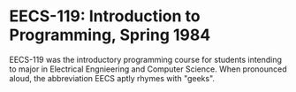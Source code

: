 # EECS-119: Introduction to Programming, Spring 1984

EECS-119 was the introductory programming course for students intending to major
in Electrical Engnieering and Computer Science. When pronounced aloud, the
abbreviation EECS aptly rhymes with "geeks".
